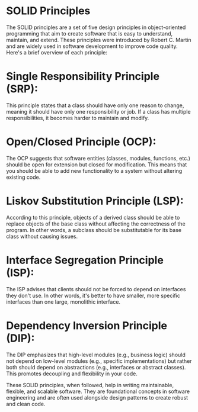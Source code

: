 # SOLID Principles

The SOLID principles are a set of five design principles in object-oriented programming that aim to create software that is easy to understand, maintain, and extend. These principles were introduced by Robert C. Martin and are widely used in software development to improve code quality. Here's a brief overview of each principle:

# Single Responsibility Principle (SRP): 
This principle states that a class should have only one reason to change, meaning it should have only one responsibility or job. If a class has multiple responsibilities, it becomes harder to maintain and modify.

# Open/Closed Principle (OCP):
The OCP suggests that software entities (classes, modules, functions, etc.) should be open for extension but closed for modification. This means that you should be able to add new functionality to a system without altering existing code.

# Liskov Substitution Principle (LSP):
According to this principle, objects of a derived class should be able to replace objects of the base class without affecting the correctness of the program. In other words, a subclass should be substitutable for its base class without causing issues.

# Interface Segregation Principle (ISP): 
The ISP advises that clients should not be forced to depend on interfaces they don't use. In other words, it's better to have smaller, more specific interfaces than one large, monolithic interface.

# Dependency Inversion Principle (DIP): 
The DIP emphasizes that high-level modules (e.g., business logic) should not depend on low-level modules (e.g., specific implementations) but rather both should depend on abstractions (e.g., interfaces or abstract classes). This promotes decoupling and flexibility in your code.

These SOLID principles, when followed, help in writing maintainable, flexible, and scalable software. They are foundational concepts in software engineering and are often used alongside design patterns to create robust and clean code.
